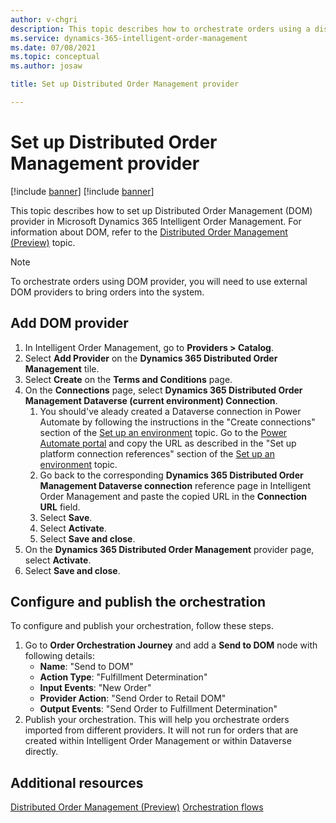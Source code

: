 ```yaml
---
author: v-chgri
description: This topic describes how to orchestrate orders using a distributed order management (DOM) provider in Microsoft Dynamics 365 Intelligent Order Management.
ms.service: dynamics-365-intelligent-order-management
ms.date: 07/08/2021
ms.topic: conceptual
ms.author: josaw

title: Set up Distributed Order Management provider

---
```


# Set up Distributed Order Management provider

[!include [banner](includes/banner.md)]
[!include [banner](includes/preview-banner.md)]

This topic describes how to set up Distributed Order Management (DOM) provider in Microsoft Dynamics 365 Intelligent Order Management. For information about DOM, refer to the [Distributed Order Management (Preview)](dom.md) topic.

> [!NOTE]
> To orchestrate orders using DOM provider, you will need to use external DOM providers to bring orders into the system.


## Add DOM provider
 
1. In Intelligent Order Management, go to **Providers \> Catalog**.
2. Select **Add Provider** on the **Dynamics 365 Distributed Order Management** tile.
3. Select **Create** on the **Terms and Conditions** page.
4. On the **Connections** page, select **Dynamics 365 Distributed Order Management Dataverse (current environment) Connection**.
   1. You should've aleady created a Dataverse connection in Power Automate by following the instructions in the "Create connections" section of the [Set up an environment](setup.md#Createconnections) topic. Go to the [Power Automate portal](https://us.flow.microsoft.com/) and copy the URL as described in the "Set up platform connection references" section of the [Set up an environment](setup.md#Createconnections) topic.
   1. Go back to the corresponding **Dynamics 365 Distributed Order Management Dataverse connection** reference page in Intelligent Order Management and paste the copied URL in the **Connection URL** field.
   1. Select **Save**.
   1. Select **Activate**.
   1. Select **Save and close**.
5. On the **Dynamics 365 Distributed Order Management** provider page, select **Activate**.
6. Select **Save and close**.

## Configure and publish the orchestration

To configure and publish your orchestration, follow these steps.

1. Go to **Order Orchestration Journey** and add a **Send to DOM** node with following details:
    - **Name**: "Send to DOM" 
    - **Action Type**: "Fulfillment Determination"
    - **Input Events**: "New Order"
    - **Provider Action**: "Send Order to Retail DOM"
    - **Output Events**: "Send Order to Fulfillment Determination"
1. Publish your orchestration. This will help you orchestrate orders imported from different providers. It will not run for orders that are created within Intelligent Order Management or within Dataverse directly. 

## Additional resources
[Distributed Order Management (Preview)](dom.md) 
[Orchestration flows](orchestration-flows.md)

